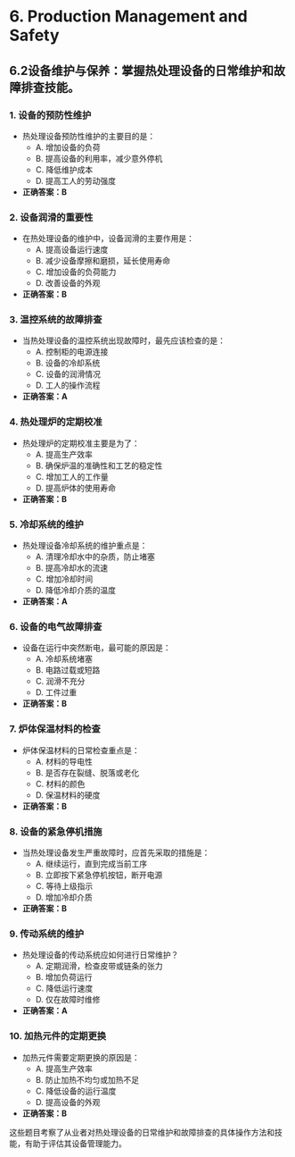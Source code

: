 # 6. **Production Management and Safety**
## 6.2**设备维护与保养**：掌握热处理设备的日常维护和故障排查技能。
### 1. **设备的预防性维护**
   - 热处理设备预防性维护的主要目的是：
     - A. 增加设备的负荷
     - B. 提高设备的利用率，减少意外停机
     - C. 降低维护成本
     - D. 提高工人的劳动强度
   - **正确答案：B**

### 2. **设备润滑的重要性**
   - 在热处理设备的维护中，设备润滑的主要作用是：
     - A. 提高设备运行速度
     - B. 减少设备摩擦和磨损，延长使用寿命
     - C. 增加设备的负荷能力
     - D. 改善设备的外观
   - **正确答案：B**

### 3. **温控系统的故障排查**
   - 当热处理设备的温控系统出现故障时，最先应该检查的是：
     - A. 控制柜的电源连接
     - B. 设备的冷却系统
     - C. 设备的润滑情况
     - D. 工人的操作流程
   - **正确答案：A**

### 4. **热处理炉的定期校准**
   - 热处理炉的定期校准主要是为了：
     - A. 提高生产效率
     - B. 确保炉温的准确性和工艺的稳定性
     - C. 增加工人的工作量
     - D. 提高炉体的使用寿命
   - **正确答案：B**

### 5. **冷却系统的维护**
   - 热处理设备冷却系统的维护重点是：
     - A. 清理冷却水中的杂质，防止堵塞
     - B. 提高冷却水的流速
     - C. 增加冷却时间
     - D. 降低冷却介质的温度
   - **正确答案：A**

### 6. **设备的电气故障排查**
   - 设备在运行中突然断电，最可能的原因是：
     - A. 冷却系统堵塞
     - B. 电路过载或短路
     - C. 润滑不充分
     - D. 工件过重
   - **正确答案：B**

### 7. **炉体保温材料的检查**
   - 炉体保温材料的日常检查重点是：
     - A. 材料的导电性
     - B. 是否存在裂缝、脱落或老化
     - C. 材料的颜色
     - D. 保温材料的硬度
   - **正确答案：B**

### 8. **设备的紧急停机措施**
   - 当热处理设备发生严重故障时，应首先采取的措施是：
     - A. 继续运行，直到完成当前工序
     - B. 立即按下紧急停机按钮，断开电源
     - C. 等待上级指示
     - D. 增加冷却介质
   - **正确答案：B**

### 9. **传动系统的维护**
   - 热处理设备的传动系统应如何进行日常维护？
     - A. 定期润滑，检查皮带或链条的张力
     - B. 增加负荷运行
     - C. 降低运行速度
     - D. 仅在故障时维修
   - **正确答案：A**

### 10. **加热元件的定期更换**
   - 加热元件需要定期更换的原因是：
     - A. 提高生产效率
     - B. 防止加热不均匀或加热不足
     - C. 降低设备的运行温度
     - D. 提高设备的外观
   - **正确答案：B**

这些题目考察了从业者对热处理设备的日常维护和故障排查的具体操作方法和技能，有助于评估其设备管理能力。